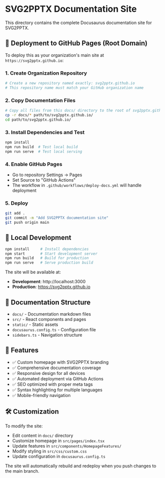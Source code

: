 # SVG2PPTX Documentation Site

This directory contains the complete Docusaurus documentation site for SVG2PPTX.

## 🚀 Deployment to GitHub Pages (Root Domain)

To deploy this as your organization's main site at `https://svg2pptx.github.io`:

### 1. Create Organization Repository
```bash
# Create a new repository named exactly: svg2pptx.github.io
# This repository name must match your GitHub organization name
```

### 2. Copy Documentation Files
```bash
# Copy all files from this docs/ directory to the root of svg2pptx.github.io
cp -r docs/* path/to/svg2pptx.github.io/
cd path/to/svg2pptx.github.io/
```

### 3. Install Dependencies and Test
```bash
npm install
npm run build  # Test local build
npm run serve  # Test local serving
```

### 4. Enable GitHub Pages
- Go to repository Settings → Pages
- Set Source to "GitHub Actions"
- The workflow in `.github/workflows/deploy-docs.yml` will handle deployment

### 5. Deploy
```bash
git add .
git commit -m "Add SVG2PPTX documentation site"
git push origin main
```

## 🔧 Local Development

```bash
npm install     # Install dependencies
npm start       # Start development server
npm run build   # Build for production
npm run serve   # Serve production build
```

The site will be available at:
- **Development**: http://localhost:3000
- **Production**: https://svg2pptx.github.io

## 📝 Documentation Structure

- `docs/` - Documentation markdown files
- `src/` - React components and pages
- `static/` - Static assets
- `docusaurus.config.ts` - Configuration file
- `sidebars.ts` - Navigation structure

## 🎯 Features

- ✅ Custom homepage with SVG2PPTX branding
- ✅ Comprehensive documentation coverage
- ✅ Responsive design for all devices
- ✅ Automated deployment via GitHub Actions
- ✅ SEO optimized with proper meta tags
- ✅ Syntax highlighting for multiple languages
- ✅ Mobile-friendly navigation

## 🛠️ Customization

To modify the site:
- Edit content in `docs/` directory
- Customize homepage in `src/pages/index.tsx`
- Update features in `src/components/HomepageFeatures/`
- Modify styling in `src/css/custom.css`
- Update configuration in `docusaurus.config.ts`

The site will automatically rebuild and redeploy when you push changes to the main branch.
